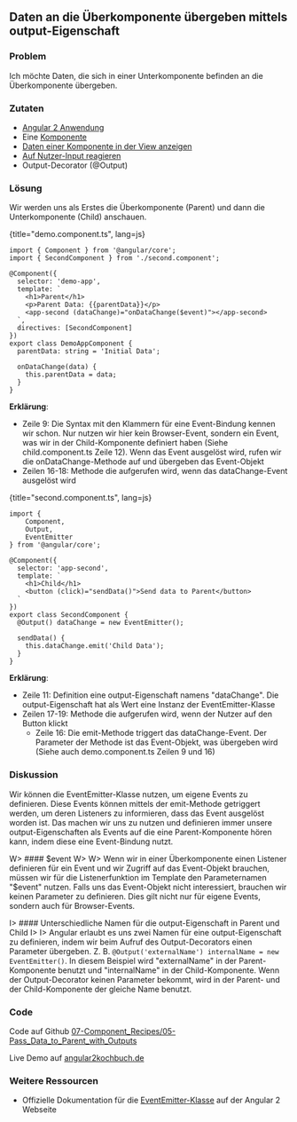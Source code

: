 ## Daten an die Überkomponente übergeben mittels output-Eigenschaft

### Problem

Ich möchte Daten, die sich in einer Unterkomponente befinden an die Überkomponente übergeben.

### Zutaten

* [Angular 2 Anwendung](#c02-angular-app)
* Eine [Komponente](#c02-component-definition)
* [Daten einer Komponente in der View anzeigen](#c03-show-data)
* [Auf Nutzer-Input reagieren](#c03-user-input)
* Output-Decorator (@Output)

### Lösung

Wir werden uns als Erstes die Überkomponente (Parent) und dann die Unterkomponente (Child) anschauen.

{title="demo.component.ts", lang=js}
```
import { Component } from '@angular/core';
import { SecondComponent } from './second.component';

@Component({
  selector: 'demo-app',
  template: `
    <h1>Parent</h1>
    <p>Parent Data: {{parentData}}</p>
    <app-second (dataChange)="onDataChange($event)"></app-second>
  `,
  directives: [SecondComponent]
})
export class DemoAppComponent {
  parentData: string = 'Initial Data';

  onDataChange(data) {
    this.parentData = data;
  }
}
```

__Erklärung__:

* Zeile 9: Die Syntax mit den Klammern für eine Event-Bindung kennen wir schon. Nur nutzen wir hier kein Browser-Event, sondern ein Event, was wir in der Child-Komponente definiert haben (Siehe child.component.ts Zeile 12). Wenn das Event ausgelöst wird, rufen wir die onDataChange-Methode auf und übergeben das Event-Objekt
* Zeilen 16-18: Methode die aufgerufen wird, wenn das dataChange-Event ausgelöst wird

{title="second.component.ts", lang=js}
```
import {
    Component,
    Output,
    EventEmitter
} from '@angular/core';

@Component({
  selector: 'app-second',
  template: `
    <h1>Child</h1>
    <button (click)="sendData()">Send data to Parent</button>
  `
})
export class SecondComponent {
  @Output() dataChange = new EventEmitter();

  sendData() {
    this.dataChange.emit('Child Data');
  }
}
```

__Erklärung__:

* Zeile 11: Definition eine output-Eigenschaft namens "dataChange". Die output-Eigenschaft hat als Wert eine Instanz der EventEmitter-Klasse
* Zeilen 17-19: Methode die aufgerufen wird, wenn der Nutzer auf den Button klickt
  * Zeile 16: Die emit-Methode triggert das dataChange-Event. Der Parameter der Methode ist das Event-Objekt, was übergeben wird (Siehe auch demo.component.ts Zeilen 9 und 16)

### Diskussion

Wir können die EventEmitter-Klasse nutzen, um eigene Events zu definieren.
Diese Events können mittels der emit-Methode getriggert werden, um deren Listeners zu informieren, dass das Event ausgelöst worden ist.
Das machen wir uns zu nutzen und definieren immer unsere output-Eigenschaften als Events auf die eine Parent-Komponente hören kann, indem diese eine Event-Bindung nutzt.

W> #### $event
W>
W> Wenn wir in einer Überkomponente einen Listener definieren für ein Event und wir Zugriff auf das Event-Objekt brauchen, müssen wir für die Listenerfunktion im Template den Parameternamen "$event" nutzen. Falls uns das Event-Objekt nicht interessiert, brauchen wir keinen Parameter zu definieren. Dies gilt nicht nur für eigene Events, sondern auch für Browser-Events.

I> #### Unterschiedliche Namen für die output-Eigenschaft in Parent und Child
I>
I> Angular erlaubt es uns zwei Namen für eine output-Eigenschaft zu definieren, indem wir beim Aufruf des Output-Decorators einen Parameter übergeben. Z. B. `@Output('externalName') internalName = new EventEmitter()`. In diesem Beispiel wird "externalName" in der Parent-Komponente benutzt und "internalName" in der Child-Komponente. Wenn der Output-Decorator keinen Parameter bekommt, wird in der Parent- und der Child-Komponente der gleiche Name benutzt.

### Code

Code auf Github [07-Component\_Recipes/05-Pass\_Data\_to\_Parent\_with\_Outputs](https://github.com/jsperts/angular2_kochbuch_code/tree/master/07-Component_Recipes/05-Pass_Data_to_Parent_with_Outputs)

Live Demo auf [angular2kochbuch.de](http://angular2kochbuch.de/examples/code/07-Component_Recipes/06-Pass_Data_to_Parent_with_Outputs/index.html)

### Weitere Ressourcen

* Offizielle Dokumentation für die [EventEmitter-Klasse](https://angular.io/docs/ts/latest/api/core/EventEmitter-class.html) auf der Angular 2 Webseite

